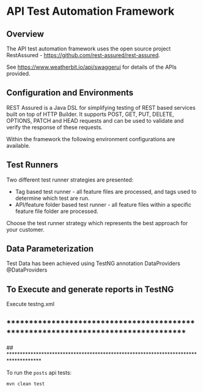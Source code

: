 # API Test Automation Framework

## Overview

The API test automation framework uses the open source project RestAssured - <https://github.com/rest-assured/rest-assured>.

See <https://www.weatherbit.io/api/swaggerui> for details of the APIs provided.

## Configuration and Environments

REST Assured is a Java DSL for simplifying testing of REST based services built on top of HTTP Builder. 
It supports POST, GET, PUT, DELETE, OPTIONS, PATCH and HEAD requests and can be used to validate and verify the response of these requests.

Within the framework the following environment configurations are available.

## Test Runners

Two different test runner strategies are presented:

- Tag based test runner - all feature files are processed, and tags used to determine which test are run.
- API/feature folder based test runner - all feature files within a specific feature file folder are processed.

Choose the test runner strategy which represents the best approach for your customer.

## Data Parameterization

Test Data has been achieved using TestNG annotation DataProviders
@DataProviders

## To Execute and generate reports in TestNG  

Execute testng.xml
## **********************************************************************************
<?xml version="1.0" encoding="UTF-8"?>
<!DOCTYPE suite SYSTEM "http://testng.org/testng-1.0.dtd">
<suite name="All Test Suite">
    <test verbose="2" preserve-order="true" name="/Users/meranand/IdeaProjects/APIKarateDockerMavenWooliesTest">
        <classes>
            <class name="restassuredTests.GetRequests">
                <methods>
                    <include name="getWeatherDetails"/>
                </methods>
            </class>
        </classes>
    </test>
</suite>
## ************************************************************************************    

To run the `posts` api tests:

```bash
mvn clean test 
```
